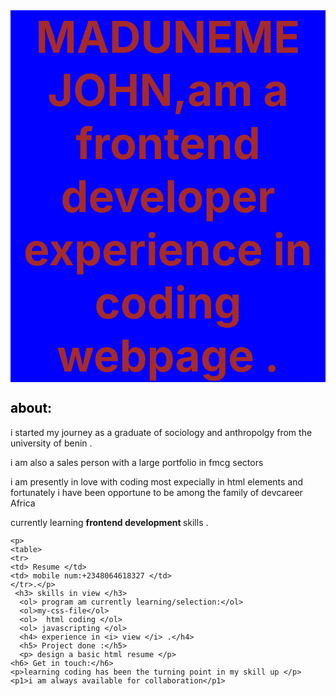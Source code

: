  <!DOCTYPE html>
<html lang="en-us">
  <html>
<head>
<title> WEBSITE DESIGN PORTFOLIO</title>
<meta charset="UTF-8"/>
<style>
h1 {
  color:brown;
  font-size:70px;
  margin:0px;
  background-color:blue;
  text-align: center;
  border: 0cqmax;
}
h2 {
  color: black;
}
h2 p{
  column-fill: initial;
}
h3 {
  color: black;
}
h4 {
  max-height: 0%;
  color: black;
}
h6 {
  max-width: max-content;
  color: black;
}
</style>

</head>
<body>
    <h1>MADUNEME JOHN,am a frontend developer experience in <strong> coding</strong> webpage .</h1>
    <h2> about:</h2>
    <p> i started my journey as a graduate of sociology and anthropolgy from the university of benin .</p>
    <p> i am also a sales person with a large portfolio in fmcg sectors </p>
    <p> i am presently in love with coding most expecially in html elements and fortunately i have been opportune to be among the family of devcareer Africa </p
    <p> currently learning <strong> frontend development </strong> skills .</p>
   
    <p> 
    <table>
    <tr>
    <td> Resume </td>
    <td> mobile num:+2348064618327 </td>
    </tr>.</p>
     <h3> skills in view </h3>
      <ol> program am currently learning/selection:</ol>
      <ol>my-css-file</ol>
      <ol>  html coding </ol>
      <ol> javascripting </ol>
      <h4> experience in <i> view </i> .</h4>
      <h5> Project done :</h5>
      <p> design a basic html resume </p>
    <h6> Get in touch:</h6>
    <p>learning coding has been the turning point in my skill up </p>
    <p1>i am always available for collaboration</p1>
  </body>
    </html>  
